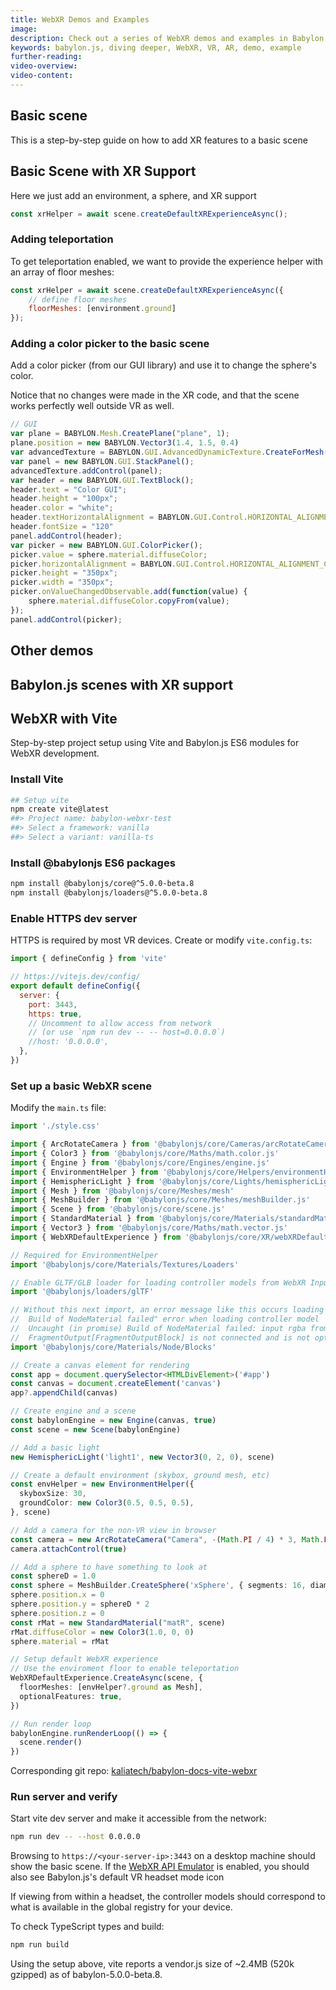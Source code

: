 ```yaml
---
title: WebXR Demos and Examples
image: 
description: Check out a series of WebXR demos and examples in Babylon.js.
keywords: babylon.js, diving deeper, WebXR, VR, AR, demo, example
further-reading:
video-overview:
video-content:
---
```


## Basic scene

This is a step-by-step guide on how to add XR features to a basic scene

## Basic Scene with XR Support

Here we just add an environment, a sphere, and XR support

``` javascript
const xrHelper = await scene.createDefaultXRExperienceAsync();
```

<Playground id="#9K3MRA" title="Basic Scene With WebXR Support" description="Simple example of a basic scene with WebXR support."/>

### Adding teleportation

To get teleportation enabled, we want to provide the experience helper with an array of floor meshes:

``` javascript
const xrHelper = await scene.createDefaultXRExperienceAsync({
    // define floor meshes
    floorMeshes: [environment.ground]
});
```

<Playground id="#9K3MRA#1" title="Basic Scene With Teleportation" description="Simple example of a basic scene with teleportation enabled." isMain={true} category="WebXR"/>

### Adding a color picker to the basic scene

Add a color picker (from our GUI library) and use it to change the sphere's color.

Notice that no changes were made in the XR code, and that the scene works perfectly well outside VR as well.

``` javascript
// GUI
var plane = BABYLON.Mesh.CreatePlane("plane", 1);
plane.position = new BABYLON.Vector3(1.4, 1.5, 0.4)
var advancedTexture = BABYLON.GUI.AdvancedDynamicTexture.CreateForMesh(plane);
var panel = new BABYLON.GUI.StackPanel();
advancedTexture.addControl(panel);
var header = new BABYLON.GUI.TextBlock();
header.text = "Color GUI";
header.height = "100px";
header.color = "white";
header.textHorizontalAlignment = BABYLON.GUI.Control.HORIZONTAL_ALIGNMENT_CENTER;
header.fontSize = "120"
panel.addControl(header);
var picker = new BABYLON.GUI.ColorPicker();
picker.value = sphere.material.diffuseColor;
picker.horizontalAlignment = BABYLON.GUI.Control.HORIZONTAL_ALIGNMENT_CENTER;
picker.height = "350px";
picker.width = "350px";
picker.onValueChangedObservable.add(function(value) {
    sphere.material.diffuseColor.copyFrom(value);
});
panel.addControl(picker);
```

<Playground id="#9K3MRA#2" title="WebXR Color Picker" description="Simple WebXR color picker example." isMain={true} category="WebXR"/>

## Other demos
 
<Playground id="#PPM311#148" title="Goalkeeper Training" description="Goalkeeper Training" isMain={true} category="WebXR"/>
<Playground id="#B922X8#19" title="Legacy Physics Playground" description="Physics Playground" isMain={true} category="WebXR"/>

<Playground id="#F41V6N#139" title="A cylinder object is child of a controller" description="A cylinder object is child of a controller"/>  

<Playground id="#1FTUSC#37" title="Simply grabbing objects by controllers" description="Simply grabbing objects by controllers"/> 

## Babylon.js scenes with XR support

<Playground id="#JA1ND3#161" title="Mansion" description="Mansion Demo"/>
<Playground id="#TJIGQ1#3" title="Hill Valley" description="Hill Valley"/>
<Playground id="#JA1ND3#164" title="Espilit" description="Espilit"/>

## WebXR with Vite

Step-by-step project setup using Vite and Babylon.js ES6 modules for
WebXR development.

### Install Vite

```bash
## Setup vite
npm create vite@latest
##> Project name: babylon-webxr-test
##> Select a framework: vanilla
##> Select a variant: vanilla-ts
```

### Install @babylonjs ES6 packages

```bash
npm install @babylonjs/core@^5.0.0-beta.8
npm install @babylonjs/loaders@^5.0.0-beta.8
```

### Enable HTTPS dev server

HTTPS is required by most VR devices. Create or modify `vite.config.ts`:

```javascript
import { defineConfig } from 'vite'

// https://vitejs.dev/config/
export default defineConfig({
  server: {
    port: 3443,
    https: true,
    // Uncomment to allow access from network
    // (or use `npm run dev -- -- host=0.0.0.0`)
    //host: '0.0.0.0',
  },
})
```

### Set up a basic WebXR scene

Modify the `main.ts` file:

```typescript
import './style.css'

import { ArcRotateCamera } from '@babylonjs/core/Cameras/arcRotateCamera.js'
import { Color3 } from '@babylonjs/core/Maths/math.color.js'
import { Engine } from '@babylonjs/core/Engines/engine.js'
import { EnvironmentHelper } from '@babylonjs/core/Helpers/environmentHelper.js'
import { HemisphericLight } from '@babylonjs/core/Lights/hemisphericLight.js'
import { Mesh } from '@babylonjs/core/Meshes/mesh'
import { MeshBuilder } from '@babylonjs/core/Meshes/meshBuilder.js'
import { Scene } from '@babylonjs/core/scene.js'
import { StandardMaterial } from '@babylonjs/core/Materials/standardMaterial.js'
import { Vector3 } from '@babylonjs/core/Maths/math.vector.js'
import { WebXRDefaultExperience } from '@babylonjs/core/XR/webXRDefaultExperience.js'

// Required for EnvironmentHelper
import '@babylonjs/core/Materials/Textures/Loaders'

// Enable GLTF/GLB loader for loading controller models from WebXR Input registry
import '@babylonjs/loaders/glTF'

// Without this next import, an error message like this occurs loading controller models:
//  Build of NodeMaterial failed" error when loading controller model
//  Uncaught (in promise) Build of NodeMaterial failed: input rgba from block
//  FragmentOutput[FragmentOutputBlock] is not connected and is not optional.
import '@babylonjs/core/Materials/Node/Blocks'

// Create a canvas element for rendering
const app = document.querySelector<HTMLDivElement>('#app')
const canvas = document.createElement('canvas')
app?.appendChild(canvas)

// Create engine and a scene
const babylonEngine = new Engine(canvas, true)
const scene = new Scene(babylonEngine)

// Add a basic light
new HemisphericLight('light1', new Vector3(0, 2, 0), scene)

// Create a default environment (skybox, ground mesh, etc)
const envHelper = new EnvironmentHelper({
  skyboxSize: 30,
  groundColor: new Color3(0.5, 0.5, 0.5),
}, scene)

// Add a camera for the non-VR view in browser
const camera = new ArcRotateCamera("Camera", -(Math.PI / 4) * 3, Math.PI / 4, 10, new Vector3(0, 0, 0), scene);
camera.attachControl(true)

// Add a sphere to have something to look at
const sphereD = 1.0
const sphere = MeshBuilder.CreateSphere('xSphere', { segments: 16, diameter: sphereD }, scene)
sphere.position.x = 0
sphere.position.y = sphereD * 2
sphere.position.z = 0
const rMat = new StandardMaterial("matR", scene)
rMat.diffuseColor = new Color3(1.0, 0, 0)
sphere.material = rMat

// Setup default WebXR experience
// Use the enviroment floor to enable teleportation
WebXRDefaultExperience.CreateAsync(scene, {
  floorMeshes: [envHelper?.ground as Mesh],
  optionalFeatures: true,
})

// Run render loop
babylonEngine.runRenderLoop(() => {
  scene.render()
})
```

Corresponding git repo: [kaliatech/babylon-docs-vite-webxr](https://github.com/kaliatech/babylon-docs-vite-webxr)

### Run server and verify

Start vite dev server and make it accessible from the network:

```bash
npm run dev -- --host 0.0.0.0
```

Browsing to `https://<your-server-ip>:3443` on a desktop machine should show the basic scene. If
the [WebXR API Emulator](https://github.com/MozillaReality/WebXR-emulator-extension) is enabled, you
should also see Babylon.js's default VR headset mode icon

If viewing from within a headset, the controller models should correspond to what is available in the global
registry for your device.

To check TypeScript types and build:

```bash
npm run build
```

Using the setup above, vite reports a vendor.js size of ~2.4MB (520k gzipped) as of babylon-5.0.0-beta.8.

